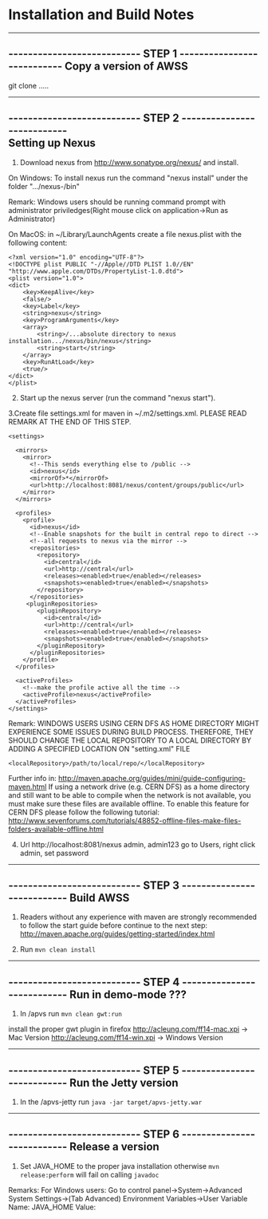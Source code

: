 Installation and Build Notes
============================

______________________________________________________________
--------------------------- STEP 1 ---------------------------
Copy a version of AWSS
----------------------
   git clone .....
   
______________________________________________________________
--------------------------- STEP 2 ---------------------------	
Setting up Nexus
----------------

1. Download nexus from http://www.sonatype.org/nexus/ and install.

On Windows:
To install nexus run the command "nexus install" under the folder ".../nexus-<version number>/bin"

Remark: 
Windows users should be running command prompt with administrator priviledges(Right mouse click on application->Run as Administrator)

On MacOS:
in ~/Library/LaunchAgents create a file nexus.plist with the following content:

	<?xml version="1.0" encoding="UTF-8"?>
	<!DOCTYPE plist PUBLIC "-//Apple//DTD PLIST 1.0//EN" "http://www.apple.com/DTDs/PropertyList-1.0.dtd">
	<plist version="1.0">
	<dict>
		<key>KeepAlive</key>
		<false/>
		<key>Label</key>
		<string>nexus</string>
		<key>ProgramArguments</key>
		<array>
			<string>/...absolute directory to nexus installation.../nexus/bin/nexus</string>
			<string>start</string>
		</array>
		<key>RunAtLoad</key>
		<true/>
	</dict>
	</plist>

2. Start up the nexus server (run the command "nexus start").

3.Create file settings.xml for maven in ~/.m2/settings.xml. PLEASE READ REMARK AT THE END OF THIS STEP.

	<settings>
	
	  <mirrors>
	    <mirror>
	      <!--This sends everything else to /public -->
	      <id>nexus</id>
	      <mirrorOf>*</mirrorOf>
	      <url>http://localhost:8081/nexus/content/groups/public</url>
	    </mirror>
	  </mirrors>
	
	  <profiles>
	    <profile>
	      <id>nexus</id>
	      <!--Enable snapshots for the built in central repo to direct -->
	      <!--all requests to nexus via the mirror -->
	      <repositories>
	        <repository>
	          <id>central</id>
	          <url>http://central</url>
	          <releases><enabled>true</enabled></releases>
	          <snapshots><enabled>true</enabled></snapshots>
	        </repository>
	      </repositories>
	     <pluginRepositories>
	        <pluginRepository>
	          <id>central</id>
	          <url>http://central</url>
	          <releases><enabled>true</enabled></releases>
	          <snapshots><enabled>true</enabled></snapshots>
	        </pluginRepository>
	      </pluginRepositories>
	    </profile>
	  </profiles>
	    
	  <activeProfiles>
	    <!--make the profile active all the time -->
	    <activeProfile>nexus</activeProfile>
	  </activeProfiles>
	</settings>

Remark: 
WINDOWS USERS USING CERN DFS AS HOME DIRECTORY MIGHT EXPERIENCE SOME ISSUES DURING BUILD PROCESS. THEREFORE, THEY SHOULD CHANGE THE LOCAL REPOSITORY TO A LOCAL DIRECTORY BY ADDING A SPECIFIED LOCATION ON "setting.xml" FILE 

	<localRepository>/path/to/local/repo/</localRepository>

Further info in: http://maven.apache.org/guides/mini/guide-configuring-maven.html
If using a network drive (e.g. CERN DFS) as a home directory and still want to be able to compile when the network is not available, you must make sure these files are available offline. To enable this feature for CERN DFS please follow the following tutorial: http://www.sevenforums.com/tutorials/48852-offline-files-make-files-folders-available-offline.html

4. Url http://localhost:8081/nexus admin, admin123 go to Users, right click admin, set password

______________________________________________________________
--------------------------- STEP 3 ---------------------------
Build AWSS
----------

1. Readers without any experience with maven are strongly recommended to follow the start guide before continue to the next step: http://maven.apache.org/guides/getting-started/index.html 

2. Run `mvn clean install`
______________________________________________________________
--------------------------- STEP 4 ---------------------------
Run in demo-mode ???
--------------------

1. In <apvs project directory>/apvs  run `mvn clean gwt:run`

install the proper gwt plugin in firefox
http://acleung.com/ff14-mac.xpi -> Mac Version
http://acleung.com/ff14-win.xpi -> Windows Version
______________________________________________________________
--------------------------- STEP 5 ---------------------------
Run the Jetty version
---------------------

1. In the <apvs project directory>/apvs-jetty  run `java -jar target/apvs-jetty.war`

______________________________________________________________
--------------------------- STEP 6 ---------------------------
Release a version
-----------------

1. Set JAVA_HOME to the proper java installation otherwise `mvn release:perform` will fail on calling `javadoc`

Remarks:
For Windows users: 
Go to control panel->System->Advanced System Settings->(Tab Advanced) Environment Variables->User Variable
Name: JAVA_HOME
Value: <path to java installation>
